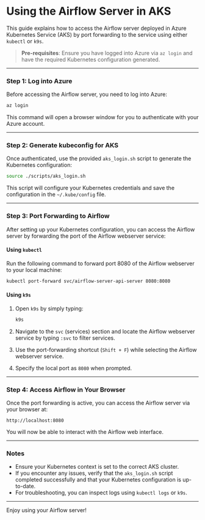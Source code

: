 # Using the Airflow Server in AKS

This guide explains how to access the Airflow server deployed in Azure Kubernetes Service (AKS) by port forwarding to the service using either `kubectl` or `k9s`.

> **Pre-requisites**: Ensure you have logged into Azure via `az login` and have the required Kubernetes configuration generated.

---

### Step 1: Log into Azure

Before accessing the Airflow server, you need to log into Azure:

``` bash
az login
```

This command will open a browser window for you to authenticate with your Azure account.

---

### Step 2: Generate kubeconfig for AKS

Once authenticated, use the provided `aks_login.sh` script to generate the Kubernetes configuration:

```bash
source ./scripts/aks_login.sh
```

This script will configure your Kubernetes credentials and save the configuration in the `~/.kube/config` file.

---

### Step 3: Port Forwarding to Airflow

After setting up your Kubernetes configuration, you can access the Airflow server by forwarding the port of the Airflow webserver service:

#### Using `kubectl`

Run the following command to forward port 8080 of the Airflow webserver to your local machine:

```bash
kubectl port-forward svc/airflow-server-api-server 8080:8080
```

#### Using `k9s`

1. Open `k9s` by simply typing:

   ```bash
   k9s
   ```

2. Navigate to the `svc` (services) section and locate the Airflow webserver service by typing `:svc` to filter services.
3. Use the port-forwarding shortcut (`Shift + F`) while selecting the Airflow webserver service.
4. Specify the local port as `8080` when prompted.

---

### Step 4: Access Airflow in Your Browser

Once the port forwarding is active, you can access the Airflow server via your browser at:

```
http://localhost:8080
```

You will now be able to interact with the Airflow web interface.

---

### Notes

- Ensure your Kubernetes context is set to the correct AKS cluster.
- If you encounter any issues, verify that the `aks_login.sh` script completed successfully and that your Kubernetes configuration is up-to-date.
- For troubleshooting, you can inspect logs using `kubectl logs` or `k9s`.

---

Enjoy using your Airflow server!

